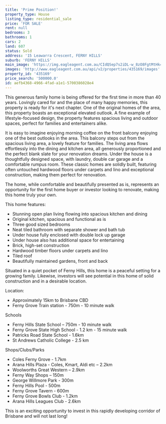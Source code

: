 ```yaml
---
title: 'Prime Position!'
property_type: House
listing_type: residential_sale
price: 'FOR SALE'
rent: null
bedrooms: 3
bathrooms: 1
cars: 2
land: 607
status: Sold
address: '15 Leawarra Crescent, FERNY HILLS'
suburb: 'FERNY HILLS'
main_image: 'https://img.eagleagent.com.au/CIdQSep7s2iDL-w_8zO8FgtMtHk=/1280x854/smart/https://s3-us-west-2.amazonaws.com/eagleagent-orig/images/6821261/125821254-image-M.jpg'
images: 'http://www.eagleagent.com.au/api/v2/properties/435169/images'
property_id: '435169'
price_search: '500000.0'
id: aefb4368-4966-4fad-a1e1-5700386028e4
---
```

This generous family home is being offered for the first time in more than 40 years. Lovingly cared for and the place of many happy memories, this property is ready for it's next chapter. One of the original homes of the area, this property boasts an exceptional elevated outlook. A fine example of lifestyle-focused design, the property features spacious living and outdoor spaces, perfect for families and entertainers alike.

It is easy to imagine enjoying morning coffee on the front balcony enjoying one of the best outlooks in the area. This balcony steps out from the spacious living area, a lovely feature for families. The living area flows effortlessly into the dining and kitchen area, all generously proportioned and the perfect blank slate for your renovation dreams. Under the house is a thoughtfully designed space, with laundry, double car garage and a comfortable rumpus room. These classic homes are solidly built, featuring often untouched hardwood floors under carpets and lino and exceptional construction, making them perfect for renovation.

The home, while comfortable and beautifully presented as is, represents an opportunity for the first home buyer or investor looking to renovate, making this home truly your own.

This home features:

*  Stunning open plan living flowing into spacious kitchen and dining
*  Original kitchen, spacious and functional as is
*  Three good sized bedrooms
*  Neat tiled bathroom with separate shower and bath tub
*  Under house fully enclosed with double lock up garage
*  Under house also has additional space for entertaining
*  Brick, high-set construction
*  Hardwood timber floors under carpets and lino
*  Tiled roof
*  Beautifully maintained gardens, front and back

Situated in a quiet pocket of Ferny Hills, this home is a peaceful setting for a growing family. Likewise, investors will see potential in this home of solid construction and in a desirable location.

Location:
*  Approximately 15km to Brisbane CBD
*  Ferny Grove Train station - 750m - 10 minute walk

Schools
*  Ferny Hills State School – 750m - 10 minute walk
*  Ferny Grove State High School - 1.2 km - 15 minute walk
*  Patricks Road State School - 1.6km
*  St Andrews Catholic College - 2.5 km

Shops/Clubs/Parks
*  Coles Ferny Grove - 1.7km
*  Arana Hills Plaza - Coles, Kmart, Aldi etc – 2.2km
*  Woolworths Great Western – 2.9km
*  Ferny Way Shops – 150m
*  George Willmore Park - 300m
*  Ferny Hills Pool - 500m
*  Ferny Grove Tavern - 600m
*  Ferny Grove Bowls Club - 1.2km
*  Arana Hills Leagues Club - 2.6km

This is an exciting opportunity to invest in this rapidly developing corridor of Brisbane and will not last long!